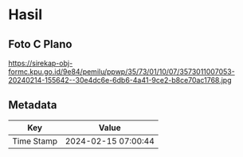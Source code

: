 # Hasil

## Foto C Plano

https://sirekap-obj-formc.kpu.go.id/9e84/pemilu/ppwp/35/73/01/10/07/3573011007053-20240214-155642--30e4dc6e-6db6-4a41-9ce2-b8ce70ac1768.jpg


## Metadata

| Key        | Value               |
| ---------- | ------------------- |
| Time Stamp | 2024-02-15 07:00:44 |




